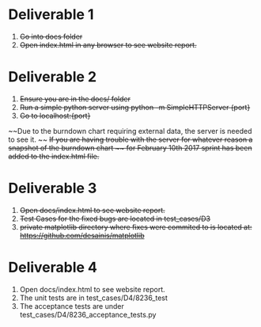 # Deliverable 1
1. ~~Go into docs folder~~
2. ~~Open index.html in any browser to see website report.~~

# Deliverable 2
1. ~~Ensure you are in the docs/ folder~~
2. ~~Run a simple python server using python -m SimpleHTTPServer {port}~~
3. ~~Go to localhost:{port}~~

~~Due to the burndown chart requiring external data, the server is needed to see it. ~~
~~If you are having trouble with the server for whatever reason a snapshot of the burndown chart ~~ for February 10th 2017 sprint has been added to the index.html file.~~

# Deliverable 3
1. ~~Open docs/index.html to see website report.~~
2. ~~Test Cases for the fixed bugs are located in test_cases/D3~~
3. ~~private matplotlib directory where fixes were commited to is located at: https://github.com/desainis/matplotlib~~

# Deliverable 4
1. Open docs/index.html to see website report.
2. The unit tests are in test_cases/D4/8236_test
3. The acceptance tests are under test_cases/D4/8236_acceptance_tests.py
